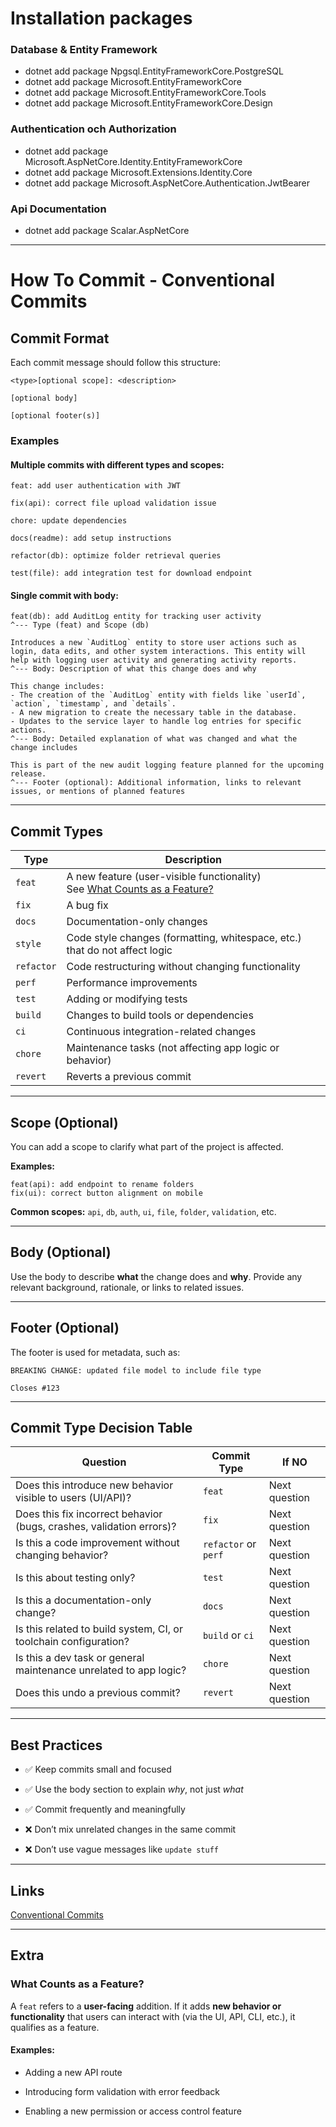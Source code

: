 # Installation packages

### Database & Entity Framework

- dotnet add package Npgsql.EntityFrameworkCore.PostgreSQL
- dotnet add package Microsoft.EntityFrameworkCore
- dotnet add package Microsoft.EntityFrameworkCore.Tools
- dotnet add package Microsoft.EntityFrameworkCore.Design

### Authentication och Authorization

- dotnet add package Microsoft.AspNetCore.Identity.EntityFrameworkCore
- dotnet add package Microsoft.Extensions.Identity.Core
- dotnet add package Microsoft.AspNetCore.Authentication.JwtBearer

### Api Documentation

- dotnet add package Scalar.AspNetCore


---


# How To Commit - Conventional Commits

## Commit Format

Each commit message should follow this structure:

```
<type>[optional scope]: <description>

[optional body]

[optional footer(s)]
```

###  Examples
#### Multiple commits with different types and scopes:
```
feat: add user authentication with JWT

fix(api): correct file upload validation issue

chore: update dependencies

docs(readme): add setup instructions

refactor(db): optimize folder retrieval queries

test(file): add integration test for download endpoint
```

#### Single commit with body:
```
feat(db): add AuditLog entity for tracking user activity
^--- Type (feat) and Scope (db)

Introduces a new `AuditLog` entity to store user actions such as login, data edits, and other system interactions. This entity will help with logging user activity and generating activity reports.
^--- Body: Description of what this change does and why

This change includes:
- The creation of the `AuditLog` entity with fields like `userId`, `action`, `timestamp`, and `details`.
- A new migration to create the necessary table in the database.
- Updates to the service layer to handle log entries for specific actions.
^--- Body: Detailed explanation of what was changed and what the change includes

This is part of the new audit logging feature planned for the upcoming release.
^--- Footer (optional): Additional information, links to relevant issues, or mentions of planned features

```
---

## Commit Types

| Type       | Description                                                                                               |
| ---------- | --------------------------------------------------------------------------------------------------------- |
| `feat`     | A new feature (user-visible functionality) <br>See [What Counts as a Feature?](#what-counts-as-a-feature) |
| `fix`      | A bug fix                                                                                                 |
| `docs`     | Documentation-only changes                                                                                |
| `style`    | Code style changes (formatting, whitespace, etc.) that do not affect logic                                |
| `refactor` | Code restructuring without changing functionality                                                         |
| `perf`     | Performance improvements                                                                                  |
| `test`     | Adding or modifying tests                                                                                 |
| `build`    | Changes to build tools or dependencies                                                                    |
| `ci`       | Continuous integration-related changes                                                                    |
| `chore`    | Maintenance tasks (not affecting app logic or behavior)                                                   |
| `revert`   | Reverts a previous commit                                                                                 |

---

## Scope (Optional)

You can add a scope to clarify what part of the project is affected.

**Examples:**

```
feat(api): add endpoint to rename folders
fix(ui): correct button alignment on mobile
```

**Common scopes:** `api`, `db`, `auth`, `ui`, `file`, `folder`, `validation`, etc.

---

## Body (Optional)

Use the body to describe **what** the change does and **why**. Provide any relevant background, rationale, or links to related issues.

---

## Footer (Optional)

The footer is used for metadata, such as:

```
BREAKING CHANGE: updated file model to include file type

Closes #123
```

---

##  Commit Type Decision Table

| Question                                                             | Commit Type          | If NO         |
| -------------------------------------------------------------------- | -------------------- | ------------- |
| Does this introduce new behavior visible to users (UI/API)?          | `feat`               | Next question |
| Does this fix incorrect behavior (bugs, crashes, validation errors)? | `fix`                | Next question |
| Is this a code improvement without changing behavior?                | `refactor` or `perf` | Next question |
| Is this about testing only?                                          | `test`               | Next question |
| Is this a documentation-only change?                                 | `docs`               | Next question |
| Is this related to build system, CI, or toolchain configuration?     | `build` or `ci`      | Next question |
| Is this a dev task or general maintenance unrelated to app logic?    | `chore`              | Next question |
| Does this undo a previous commit?                                    | `revert`             | Next question |

---

## Best Practices

- ✅ Keep commits small and focused
    
- ✅ Use the body section to explain _why_, not just _what_
    
- ✅ Commit frequently and meaningfully
    
- ❌ Don’t mix unrelated changes in the same commit
    
- ❌ Don’t use vague messages like `update stuff`
    

---

## Links
[Conventional Commits](https://www.conventionalcommits.org/en/v1.0.0/) 

---

## Extra
###  What Counts as a Feature?

A `feat` refers to a **user-facing** addition. If it adds **new behavior or functionality** that users can interact with (via the UI, API, CLI, etc.), it qualifies as a feature.

#### Examples:

- Adding a new API route
    
- Introducing form validation with error feedback
    
- Enabling a new permission or access control feature
    

